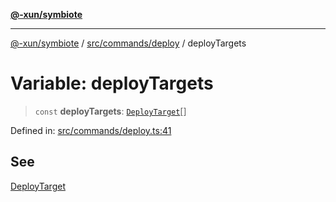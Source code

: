 [**@-xun/symbiote**](../../../../README.md)

***

[@-xun/symbiote](../../../../README.md) / [src/commands/deploy](../README.md) / deployTargets

# Variable: deployTargets

> `const` **deployTargets**: [`DeployTarget`](../enumerations/DeployTarget.md)[]

Defined in: [src/commands/deploy.ts:41](https://github.com/Xunnamius/symbiote/blob/3831af5468c04bc48a0849a15233d1d644e5c45b/src/commands/deploy.ts#L41)

## See

[DeployTarget](../enumerations/DeployTarget.md)
